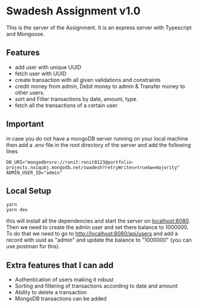 # Swadesh Assignment v1.0

This is the server of the Assignment. It is an express server with Typescript and Mongoose.

## Features

- add user with unique UUID
- fetch user with UUID
- create transaction with all given validations and constraints 
- credit money from admin, Debit money to admin & Transfer money to other users.
- sort and Filter transactions by date, amount, type.
- fetch all the transactions of a certain user

## Important

in case you do not have a mongoDB server running on your local machine then add a .env file in the root directory of the server and add the following lines

    DB_URI="mongodb+srv://ronit:ronit0123@portfolio-projects.nxiqubj.mongodb.net/swadesh?retryWrites=true&w=majority"
    ADMIN_USER_ID="admin"

## Local Setup

    yarn 
    yarn dev

this will install all the dependencies and start the server on [localhost:8080](http://localhost:8080).
Then we need to create the admin user and set there balance to 1000000. To do that we need to go to <http://localhost:8080/api/users> and add a record with uuid as "admin" and update the balance to "1000000" (you can use postman for this).

## Extra features that I can add

- Authentication of users making it robust
- Sorting and filtering of transactions according to date and amount
- Ability to delete a transaction
- MongoDB transactions can be added
